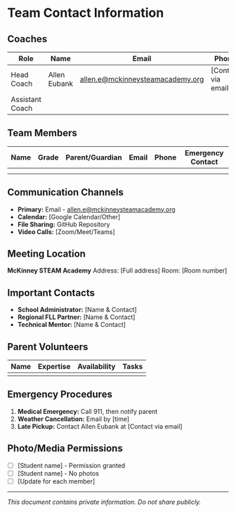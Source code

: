 # Team Contact Information

## Coaches
| Role | Name | Email | Phone |
|------|------|-------|-------|
| Head Coach | Allen Eubank | allen.e@mckinneysteamacademy.org | [Contact via email] |
| Assistant Coach | | | |

## Team Members
| Name | Grade | Parent/Guardian | Email | Phone | Emergency Contact |
|------|-------|-----------------|-------|-------|-------------------|
| | | | | | |
| | | | | | |

## Communication Channels
- **Primary:** Email - allen.e@mckinneysteamacademy.org
- **Calendar:** [Google Calendar/Other]
- **File Sharing:** GitHub Repository
- **Video Calls:** [Zoom/Meet/Teams]

## Meeting Location
**McKinney STEAM Academy**
Address: [Full address]
Room: [Room number]

## Important Contacts
- **School Administrator:** [Name & Contact]
- **Regional FLL Partner:** [Name & Contact]
- **Technical Mentor:** [Name & Contact]

## Parent Volunteers
| Name | Expertise | Availability | Tasks |
|------|-----------|--------------|-------|
| | | | |

## Emergency Procedures
1. **Medical Emergency:** Call 911, then notify parent
2. **Weather Cancellation:** Email by [time]
3. **Late Pickup:** Contact Allen Eubank at [Contact via email]

## Photo/Media Permissions
- [ ] [Student name] - Permission granted
- [ ] [Student name] - No photos
- [ ] [Update for each member]

---
*This document contains private information. Do not share publicly.*